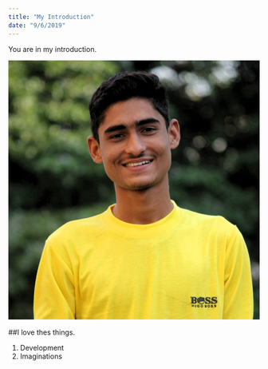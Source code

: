 ```yaml
---
title: "My Introduction"
date: "9/6/2019"
---
```


You are in my introduction.

![Profile](./my-profile.jpeg)

##I love thes things.

1. Development
2. Imaginations
